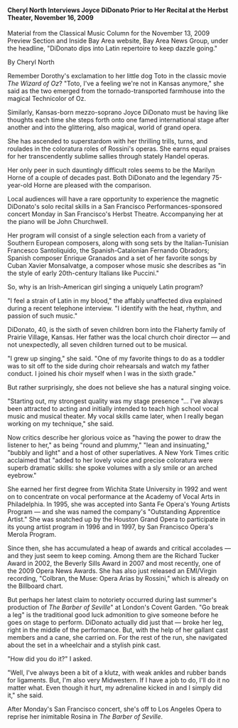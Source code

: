 <!-- MAIN TABLE -->
<tr class="table_main" >
<td class="td_center" valign="top">

<!-- ARTICLE TITLE -->

<h4><b>Cheryl North Interviews Joyce DiDonato Prior to Her Recital at the Herbst Theater, November 16, 2009</b></h4> 

<p></p>

<!-- NEWSPAPER TITLE AND DATE -->
Material from the Classical Music Column for the November 13, 2009 Preview Section and Inside Bay Area website, Bay Area News Group, under the headline, "DiDonato dips into Latin repertoire to keep dazzle going." 
<p></p>
By Cheryl North 
<p></p> 
Remember Dorothy's exclamation to her little dog Toto in the classic movie <i>The Wizard of Oz</i>? "Toto, I've a feeling we're not in Kansas anymore," she said as the two emerged from the tornado-transported farmhouse into the magical Technicolor of Oz.
<p></p>
Similarly, Kansas-born mezzo-soprano Joyce DiDonato must be having like thoughts each time she steps forth onto one famed international stage after another and into the glittering, also magical, world of grand opera.
<p></p>
She has ascended to superstardom with her thrilling trills, turns, and roulades in the coloratura roles of Rossini's operas. She earns equal praises for her transcendently sublime sallies through stately Handel operas. 
<p></p>
Her only peer in such dauntingly difficult roles seems to be the Marilyn Horne of a couple of decades past. Both DiDonato and the legendary 75-year-old Horne are pleased with the comparison.
<p></p>
Local audiences will have a rare opportunity to experience the magnetic DiDonato's solo recital skills in a San Francisco Performances-sponsored concert Monday in San Francisco's Herbst Theatre. Accompanying her at the piano will be John Churchwell.
<p></p>
Her program will consist of a single selection each from a variety of Southern European composers, along with song sets by the Italian-Tunisian Francesco Santoliquido, the Spanish-Catalonian Fernando Obradors; Spanish composer Enrique Granados and a set of her favorite songs by Cuban Xavier Monsalvatge, a composer whose music she describes as "in the style of early 20th-century Italians like Puccini."
<p></p>
So, why is an Irish-American girl singing a uniquely Latin program?
<p></p>
"I feel a strain of Latin in my blood," the affably unaffected diva explained during a recent telephone interview. "I identify with the heat, rhythm, and passion of such music." 
<p></p>
DiDonato, 40, is the sixth of seven children born into the Flaherty family of Prairie Village, Kansas. Her father was the local church choir director — and not unexpectedly, all seven children turned out to be musical.
<p></p>
"I grew up singing," she said. "One of my favorite things to do as a toddler was to sit off to the side during choir rehearsals and watch my father conduct. I joined his choir myself when I was in the sixth grade." 
<p></p>
But rather surprisingly, she does not believe she has a natural singing voice.
<p></p>
"Starting out, my strongest quality was my stage presence "... I've always been attracted to acting and initially intended to teach high school vocal music and musical theater. My vocal skills came later, when I really began working on my technique," she said.
<p></p>
Now critics describe her glorious voice as "having the power to draw the listener to her," as being "round and plummy," "lean and insinuating," "bubbly and light" and a host of other superlatives. A New York Times critic acclaimed that "added to her lovely voice and precise coloratura were superb dramatic skills: she spoke volumes with a sly smile or an arched eyebrow." 
<p></p>
She earned her first degree from Wichita State University in 1992 and went on to concentrate on vocal performance at the Academy of Vocal Arts in Philadelphia. In 1995, she was accepted into Santa Fe Opera's Young Artists Program — and she was named the company's "Outstanding Apprentice Artist." She was snatched up by the Houston Grand Opera to participate in its young artist program in 1996 and in 1997, by San Francisco Opera's Merola Program.
<p></p>
Since then, she has accumulated a heap of awards and critical accolades — and they just seem to keep coming. Among them are the Richard Tucker Award in 2002, the Beverly Sills Award in 2007 and most recently, one of the 2009 Opera News Awards. She has also just released an EMI/Virgin recording, "Colbran, the Muse: Opera Arias by Rossini," which is already on the Billboard chart.
<p></p>
But perhaps her latest claim to notoriety occurred during last summer's production of <i>The Barber of Seville</i>" at London's Covent Garden. "Go break a leg" is the traditional good luck admonition to give someone before he goes on stage to perform. DiDonato actually did just that — broke her leg, right in the middle of the performance. But, with the help of her gallant cast members and a cane, she carried on. For the rest of the run, she navigated about the set in a wheelchair and a stylish pink cast.
<p></p>
"How did you do it?" I asked.
<p></p>
"Well, I've always been a bit of a klutz, with weak ankles and rubber bands for ligaments. But, I'm also very Midwestern. If I have a job to do, I'll do it no matter what. Even though it hurt, my adrenaline kicked in and I simply did it," she said.
<p></p>
After Monday's San Francisco concert, she's off to Los Angeles Opera to reprise her inimitable Rosina in <i>The Barber of Seville</i>. 

  <p></p>

<!-- LEFT TO RIGHT CELL CHANGE -->
</td><td class="td_right">



<p align="center"></p>

<!------------------- DM BANNER --------------------------------
<table width="150" cellspacing="0" cellpadding="0" border="0">
<tr>
<td bgcolor="cccccc" align="center">
<a href="http://www.dunningmarketing.com" target="new">
<img src="http://www.dunningmarketing.com/images/banner_dunning_marketing.gif" height="28" width="150" border="0"></a></td>
</tr>
<tr>
<td bgcolor="cccccc" align="center">
<font style="
font-family: trebuchet, verdana, arial, sans-serif;
font-size: 11px;
font-weight: regular;
color: #000000;
line-height: 1.4em">
High Performance websites by  <br />
<a href="http://www.dunningmarketing.com" target="new">Dunning Marketing</a><br /><br /></td>
</tr>
</table> -->

</td></tr></table> 
</td></tr></table>

<br /><br />


<img src="images/btn_articles_on.gif" height="1" width="1" />
<img src="images/btn_casestudies_on.gif" height="1" width="1" />
<img src="images/btn_cheryl_on.gif" height="1" width="1" />
<img src="images/btn_cheryl_p_on.gif" height="1" width="1" />
<img src="images/btn_clients_on.gif" height="1" width="1" />
<img src="images/btn_contact_on.gif" height="1" width="1" />
<img src="images/btn_history_on.gif" height="1" width="1" />
<img src="images/btn_home_on.gif" height="1" width="1" />
<img src="images/btn_interviews_on.gif" height="1" width="1" />
<img src="images/btn_resume_on.gif" height="1" width="1" />
<img src="images/btn_reviews_on.gif" height="1" width="1" />
<img src="images/btn_services_on.gif" height="1" width="1" />
<img src="images/btn_warner_on.gif" height="1" width="1" />
<img src="images/btn_warner_p_on.gif" height="1" width="1" />

<!-- EXTERNAL LINKS -->
<div style="position: absolute; top: -20px; left: -20px;">
<a href="http://www.dunningmarketing.com">.</a>
<a href="http://www.witnessamerica.com">.</a>
<a href="http://www.witnessamerica.com/camcorders">.</a>
<a href="http://www.ksql.com">.</a>
<a href="http://www.ascendaviation.com">.</a>
<a href="http://www.echovalleysupply.com">.</a>
<a href="http://www.northworks.net">.</a>
<a href="http://www.attainia.com">.</a>
<a href="http://www.briandunning.com">.</a>
</div>
<!-- END EXTERNAL LINKS -->

</body>
</html>
